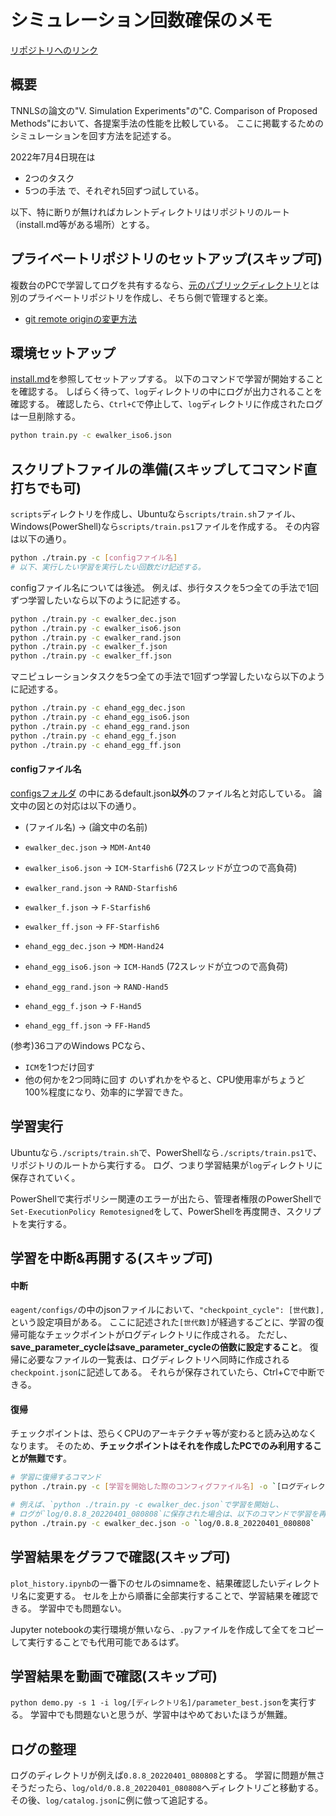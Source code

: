 # シミュレーション回数確保のメモ


[リポジトリへのリンク](https://github.com/r-koike/eagent)

## 概要
TNNLSの論文の"V. Simulation Experiments"の"C. Comparison of Proposed Methods"において、各提案手法の性能を比較している。
ここに掲載するためのシミュレーションを回す方法を記述する。

2022年7月4日現在は
- 2つのタスク
- 5つの手法
で、それぞれ5回ずつ試している。

以下、特に断りが無ければカレントディレクトリはリポジトリのルート（install.md等がある場所）とする。

## プライベートリポジトリのセットアップ(スキップ可)
複数台のPCで学習してログを共有するなら、[元のパブリックディレクトリ](https://github.com/r-koike/eagent)とは別のプライベートリポジトリを作成し、そちら側で管理すると楽。
- [git remote originの変更方法](https://qiita.com/minoringo/items/917e325892733e0d606e)

## 環境セットアップ
[install.md](install.md)を参照してセットアップする。
以下のコマンドで学習が開始することを確認する。
しばらく待って、`log`ディレクトリの中にログが出力されることを確認する。
確認したら、`Ctrl+C`で停止して、`log`ディレクトリに作成されたログは一旦削除する。
```bash
python train.py -c ewalker_iso6.json
```

## スクリプトファイルの準備(スキップしてコマンド直打ちでも可)
`scripts`ディレクトリを作成し、Ubuntuなら`scripts/train.sh`ファイル、Windows(PowerShell)なら`scripts/train.ps1`ファイルを作成する。
その内容は以下の通り。
```bash
python ./train.py -c [configファイル名]
# 以下、実行したい学習を実行したい回数だけ記述する。
```

configファイル名については後述。
例えば、歩行タスクを5つ全ての手法で1回ずつ学習したいなら以下のように記述する。
```bash
python ./train.py -c ewalker_dec.json
python ./train.py -c ewalker_iso6.json
python ./train.py -c ewalker_rand.json
python ./train.py -c ewalker_f.json
python ./train.py -c ewalker_ff.json
```

マニピュレーションタスクを5つ全ての手法で1回ずつ学習したいなら以下のように記述する。
```bash
python ./train.py -c ehand_egg_dec.json
python ./train.py -c ehand_egg_iso6.json
python ./train.py -c ehand_egg_rand.json
python ./train.py -c ehand_egg_f.json
python ./train.py -c ehand_egg_ff.json
```

#### configファイル名
[configsフォルダ](eagent/configs/)
の中にあるdefault.json**以外**のファイル名と対応している。
論文中の図との対応は以下の通り。
- (ファイル名) -> (論文中の名前)
- `ewalker_dec.json` -> `MDM-Ant40`
- `ewalker_iso6.json` -> `ICM-Starfish6` (72スレッドが立つので高負荷)
- `ewalker_rand.json` -> `RAND-Starfish6`
- `ewalker_f.json` -> `F-Starfish6`
- `ewalker_ff.json` -> `FF-Starfish6`

- `ehand_egg_dec.json` -> `MDM-Hand24`
- `ehand_egg_iso6.json` -> `ICM-Hand5` (72スレッドが立つので高負荷)
- `ehand_egg_rand.json` -> `RAND-Hand5`
- `ehand_egg_f.json` -> `F-Hand5`
- `ehand_egg_ff.json` -> `FF-Hand5`

(参考)36コアのWindows PCなら、
- `ICM`を1つだけ回す
- 他の何かを2つ同時に回す
のいずれかをやると、CPU使用率がちょうど100%程度になり、効率的に学習できた。

## 学習実行
Ubuntuなら`./scripts/train.sh`で、PowerShellなら`./scripts/train.ps1`で、リポジトリのルートから実行する。
ログ、つまり学習結果が`log`ディレクトリに保存されていく。

PowerShellで実行ポリシー関連のエラーが出たら、管理者権限のPowerShellで`Set-ExecutionPolicy Remotesigned`をして、PowerShellを再度開き、スクリプトを実行する。

## 学習を中断&再開する(スキップ可)
#### 中断
`eagent/configs/`の中のjsonファイルにおいて、`"checkpoint_cycle": [世代数],`という設定項目がある。
ここに記述された`[世代数]`が経過するごとに、学習の復帰可能なチェックポイントがログディレクトリに作成される。
ただし、**save_parameter_cycleはsave_parameter_cycleの倍数に設定すること**。
復帰に必要なファイルの一覧表は、ログディレクトリへ同時に作成される`checkpoint.json`に記述してある。
それらが保存されていたら、Ctrl+Cで中断できる。

#### 復帰
チェックポイントは、恐らくCPUのアーキテクチャ等が変わると読み込めなくなります。
そのため、**チェックポイントはそれを作成したPCでのみ利用することが無難です**。
```bash
# 学習に復帰するコマンド
python ./train.py -c [学習を開始した際のコンフィグファイル名] -o `[ログディレクトリ名]`

# 例えば、`python ./train.py -c ewalker_dec.json`で学習を開始し、
# ログが`log/0.8.8_20220401_080808`に保存された場合は、以下のコマンドで学習を再開できる。
python ./train.py -c ewalker_dec.json -o `log/0.8.8_20220401_080808`
```

## 学習結果をグラフで確認(スキップ可)
`plot_history.ipynb`の一番下のセルのsimnameを、結果確認したいディレクトリ名に変更する。
セルを上から順番に全部実行することで、学習結果を確認できる。
学習中でも問題ない。

Jupyter notebookの実行環境が無いなら、`.py`ファイルを作成して全てをコピーして実行することでも代用可能であるはず。

## 学習結果を動画で確認(スキップ可)
`python demo.py -s 1 -i log/[ディレクトリ名]/parameter_best.json`を実行する。
学習中でも問題ないと思うが、学習中はやめておいたほうが無難。

## ログの整理
ログのディレクトリが例えば`0.8.8_20220401_080808`とする。
学習に問題が無さそうだったら、`log/old/0.8.8_20220401_080808`へディレクトリごと移動する。
その後、`log/catalog.json`に例に倣って追記する。
